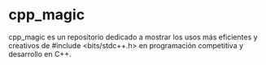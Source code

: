 # cpp_magic
cpp_magic es un repositorio dedicado a mostrar los usos más eficientes y creativos de #include &lt;bits/stdc++.h> en programación competitiva y desarrollo en C++.
